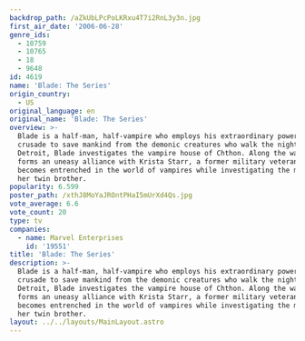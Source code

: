 ```yaml
---
backdrop_path: /aZkUbLPcPoLKRxu4T7i2RnL3y3n.jpg
first_air_date: '2006-06-28'
genre_ids:
  - 10759
  - 10765
  - 18
  - 9648
id: 4619
name: 'Blade: The Series'
origin_country:
  - US
original_language: en
original_name: 'Blade: The Series'
overview: >-
  Blade is a half-man, half-vampire who employs his extraordinary powers in a
  crusade to save mankind from the demonic creatures who walk the night. Set in
  Detroit, Blade investigates the vampire house of Chthon. Along the way he
  forms an uneasy alliance with Krista Starr, a former military veteran who
  becomes entrenched in the world of vampires while investigating the murder of
  her twin brother.
popularity: 6.599
poster_path: /xthJ8MoYaJROntPHaI5mUrXd4Qs.jpg
vote_average: 6.6
vote_count: 20
type: tv
companies:
  - name: Marvel Enterprises
    id: '19551'
title: 'Blade: The Series'
description: >-
  Blade is a half-man, half-vampire who employs his extraordinary powers in a
  crusade to save mankind from the demonic creatures who walk the night. Set in
  Detroit, Blade investigates the vampire house of Chthon. Along the way he
  forms an uneasy alliance with Krista Starr, a former military veteran who
  becomes entrenched in the world of vampires while investigating the murder of
  her twin brother.
layout: ../../layouts/MainLayout.astro
---
```



